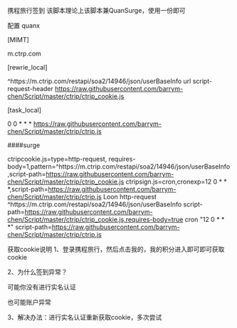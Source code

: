 携程旅行签到
该脚本理论上该脚本兼QuanSurge，使用一份即可

配置
quanx

[MIMT]

m.ctrp.com

[rewrie_local]

^https:\/\/m\.ctrip\.com\/restapi\/soa2\/14946\/json\/userBaseInfo url script-request-header https://raw.githubusercontent.com/barrym-chen/Script/master/ctrip/ctrip_cookie.js

[task_local]

0 0 * * * https://raw.githubusercontent.com/barrym-chen/Script/master/ctrip/ctrip.js

####surge

ctripcookie.js=type=http-request, requires-body=1,pattern=^https:\/\/m\.ctrip\.com\/restapi\/soa2\/14946\/json\/userBaseInfo,script-path=https://raw.githubusercontent.com/barrym-chen/Script/master/ctrip/ctrip_cookie.js
ctripsign.js=cron,cronexp=12 0 * * *,script-path=https://raw.githubusercontent.com/barrym-chen/Script/master/ctrip/ctrip.js
Loon
http-request ^https:\/\/m\.ctrip\.com\/restapi\/soa2\/14946\/json\/userBaseInfo script-path=https://raw.githubusercontent.com/barrym-chen/Script/master/ctrip/ctrip_cookie.js,requires-body=true
cron "12 0 * * *" script-path=https://raw.githubusercontent.com/barrym-chen/Script/master/ctrip/ctrip.js

获取cookie说明
1、登录携程旅行，然后点击我的，我的积分进入即可即可获取cookie

2、为什么签到异常？

可能你没有进行实名认证

也可能账户异常

3、解决办法：进行实名认证重新获取cookie，多次尝试